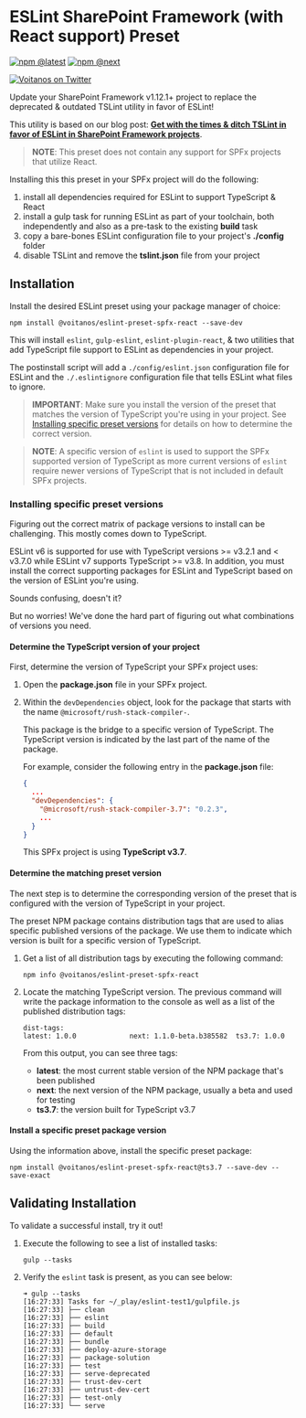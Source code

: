# ESLint SharePoint Framework (with React support) Preset

[![npm @latest](https://img.shields.io/npm/v/@voitanos/eslint-preset-spfx-react/latest?style=flat-square)](https://www.npmjs.com/package/@voitanos/eslint-preset-spfx-react) [![npm @next](https://img.shields.io/npm/v/@voitanos/eslint-preset-spfx-react/next?style=flat-square)](https://www.npmjs.com/package/@voitanos/eslint-preset-spfx-react)

[![Voitanos on Twitter](https://img.shields.io/badge/Twitter-%40voitanos-blue?style=flat-square)](https://www.twitterl.com/voitanos)

Update your SharePoint Framework v1.12.1+ project to replace the deprecated & outdated TSLint utility in favor of ESLint!

This utility is based on our blog post: **[Get with the times & ditch TSLint in favor of ESLint in SharePoint Framework projects](https://www.voitanos.io/blog/spfx-replace-tslint-with-eslint)**.

> **NOTE**: This preset does not contain any support for SPFx projects that utilize React.

Installing this this preset in your SPFx project will do the following:

1. install all dependencies required for ESLint to support TypeScript & React
1. install a gulp task for running ESLint as part of your toolchain, both independently and also as a pre-task to the existing **build** task
1. copy a bare-bones ESLint configuration file to your project's **./config** folder
1. disable TSLint and remove the **tslint.json** file from your project

## Installation

Install the desired ESLint preset using your package manager of choice:

```console
npm install @voitanos/eslint-preset-spfx-react --save-dev
```

This will install `eslint`, `gulp-eslint`, `eslint-plugin-react`, & two utilities that add TypeScript file support to ESLint as dependencies in your project.

The postinstall script will add a `./config/eslint.json` configuration file for ESLint and the `./.eslintignore` configuration file that tells ESLint what files to ignore.

> **IMPORTANT**: Make sure you install the version of the preset that matches the version of TypeScript you're using in your project. See [Installing specific preset versions](#installing-specific-preset-versions) for details on how to determine the correct version.

> **NOTE**: A specific version of `eslint` is used to support the SPFx supported version of TypeScript as more current versions of `eslint` require newer versions of TypeScript that is not included in default SPFx projects.

### Installing specific preset versions

Figuring out the correct matrix of package versions to install can be challenging. This mostly comes down to TypeScript.

ESLint v6 is supported for use with TypeScript versions >= v3.2.1 and < v3.7.0 while ESLint v7 supports TypeScript >= v3.8. In addition, you must install the correct supporting packages for ESLint and TypeScript based on the version of ESLint you're using.

Sounds confusing, doesn't it?

But no worries! We've done the hard part of figuring out what combinations of versions you need.

#### Determine the TypeScript version of your project

First, determine the version of TypeScript your SPFx project uses:

1. Open the **package.json** file in your SPFx project.
1. Within the `devDependencies` object, look for the package that starts with the name `@microsoft/rush-stack-compiler-`.

    This package is the bridge to a specific version of TypeScript. The TypeScript version is indicated by the last part of the name of the package.

    For example, consider the following entry in the **package.json** file:

    ```json
    {
      ...
      "devDependencies": {
        "@microsoft/rush-stack-compiler-3.7": "0.2.3",
        ...
      }
    }
    ```

    This SPFx project is using **TypeScript v3.7**.

#### Determine the matching preset version

The next step is to determine the corresponding version of the preset that is configured with the version of TypeScript in your project.

The preset NPM package contains distribution tags that are used to alias specific published versions of the package. We use them to indicate which version is built for a specific version of TypeScript.

1. Get a list of all distribution tags by executing the following command:

    ```console
    npm info @voitanos/eslint-preset-spfx-react
    ```

1. Locate the matching TypeScript version. The previous command will write the package information to the console as well as a list of the published distribution tags:

    ```console
    dist-tags:
    latest: 1.0.0             next: 1.1.0-beta.b385582  ts3.7: 1.0.0
    ```

    From this output, you can see three tags:

      - **latest**: the most current stable version of the NPM package that's been published
      - **next**: the next version of the NPM package, usually a beta and used for testing
      - **ts3.7**: the version built for TypeScript v3.7

#### Install a specific preset package version

Using the information above, install the specific preset package:

```console
npm install @voitanos/eslint-preset-spfx-react@ts3.7 --save-dev --save-exact
```

## Validating Installation

To validate a successful install, try it out!

1. Execute the following to see a list of installed tasks:

    ```console
    gulp --tasks
    ```

1. Verify the `eslint` task is present, as you can see below:

    ```console
    ➜ gulp --tasks
    [16:27:33] Tasks for ~/_play/eslint-test1/gulpfile.js
    [16:27:33] ├── clean
    [16:27:33] ├── eslint
    [16:27:33] ├── build
    [16:27:33] ├── default
    [16:27:33] ├── bundle
    [16:27:33] ├── deploy-azure-storage
    [16:27:33] ├── package-solution
    [16:27:33] ├── test
    [16:27:33] ├── serve-deprecated
    [16:27:33] ├── trust-dev-cert
    [16:27:33] ├── untrust-dev-cert
    [16:27:33] ├── test-only
    [16:27:33] └── serve
    ```
